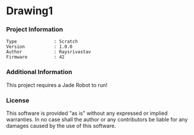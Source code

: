 Drawing1
================



### Project Information
```
Type              : Scratch
Version           : 1.0.0
Author            : Raysrivastav
Firmware          : 42
```

### Additional Information
This project requires a Jade Robot to run!

### License
This software is provided "as is" without any expressed or implied warranties.  In no case shall the author or any contributors be liable for any damages caused by the use of this software.

